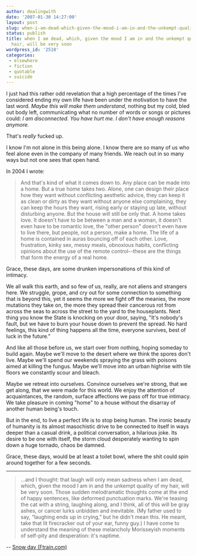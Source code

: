 ```yaml
---
author: dealingwith
date: '2007-01-30 14:27:00'
layout: post
slug: when-i-am-dead-which-given-the-mood-i-am-in-and-the-unkempt-quality-of-my-hair-will-be-very-soon
status: publish
title: when I am dead, which, given the mood I am in and the unkempt quality of my
  hair, will be very soon
wordpress_id: '2518'
categories:
 - elsewhere
 - fiction
 - quotable
 - suicide
---
```


I just had this rather odd revelation that a high percentage of the times I've
considered ending my own life have been under the motivation to have the last
word. _Maybe this will make them understand_, nothing but my cold, bled out
body left, communicating what no number of words or songs or pictures could:
_I am disconnected. You have hurt me. I don't have enough reasons anymore._

That's _really_ fucked up.

I know I'm not alone in this being alone. I know there are so many of us who
feel alone even in the company of many friends. We reach out in so many ways
but not one sees that open hand.

In 2004 I wrote:

> And that's kind of what it comes down to. Any place can be made into a home.
But a true home takes two. Alone, one can design their place how they want
without conflicting aesthetic advice, they can keep it as clean or dirty as
they want without anyone else complaining, they can keep the hours they want,
rising early or staying up late, without disturbing anyone. But the house will
still be only that. A home takes love. It doesn't have to be between a man and
a woman, it doesn't even have to be romantic love, the "other person" doesn't
even have to live there, but people, not a person, make a home. The life of a
home is contained in auras bouncing off of each other. Love, frustration,
kinky sex, messy meals, obnoxious habits, conflicting opinions about the use
of the remote control--these are the things that form the energy of a real
home.

Grace, these days, are some drunken impersonations of this kind of intimacy.

We all walk this earth, and so few of us, really, are not aliens and strangers
here. We struggle, grope, and cry out for some connection to something that is
beyond this, yet it seems the more we fight off the meanies, the more
mutations they take on, the more they spread their cancerous rot from across
the seas to across the street to the yard to the houseplants. Next thing you
know the State is knocking on your door, saying, "It's nobody's fault, but we
have to burn your house down to prevent the spread. No hard feelings, this
kind of thing happens all the time, everyone survives, best of luck in the
future."

And like all those before us, we start over from nothing, hoping someday to
build again. Maybe we'll move to the desert where we think the spores don't
live. Maybe we'll spend our weekends spraying the grass with poisons aimed at
killing the fungus. Maybe we'll move into an urban highrise with tile floors
we constantly scour and bleach.

Maybe we retreat into ourselves. Convince ourselves we're strong, that we get
along, that we were made for this world. We enjoy the attention of
acquaintances, the random, surface affections we pass off for true intimacy.
We take pleasure in coming "home" to a house without the disarray of another
human being's touch.

But in the end, to live a perfect life is to stop being human. The ironic
beauty of humanity is its almost masochistic drive to be connected to itself
in ways deeper than a casual drink, a political conversation, a hilarious
joke. Its desire to be one with itself, the storm cloud desperately wanting to
spin down a huge tornado, chaos be damned.

Grace, these days, would be at least a toilet bowl, where the shit could spin
around together for a few seconds.

---

> ...and I thought: that laugh will only mean sadness when I am dead, which,
given the mood I am in and the unkempt quality of my hair, will be very soon.
Those sudden melodramatic thoughts come at the end of happy sentences, like
deformed punctuation marks. We're teasing the cat with a string, laughing
along, and I think, all of this will be gray ashes, or cancer lurks unbidden
and inevitable. (My father used to say, “laughing ends up in crying,” but he
didn't mean this. He meant, take that lit firecracker out of your ear, funny
guy.) I have come to understand the meaning of these melancholy Morisseyish
moments of self-pity and desperation: it's naptime.

-- [Snow day (Ftrain.com)][3]

   [3]: http://www.ftrain.com/snowsnow.html
